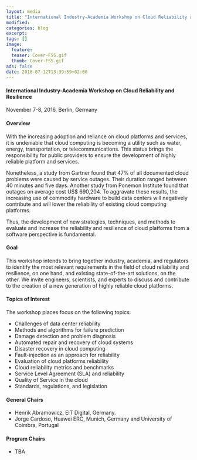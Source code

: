 ```yaml
---
layout: media
title: "International Industry-Academia Workshop on Cloud Reliability and Resilience "
modified:
categories: blog
excerpt:
tags: []
image:
  feature: 
  teaser: Cover-FSS.gif
  thumb: Cover-FSS.gif
ads: false
date: 2016-07-12T13:39:59+02:00
---
```


#### International Industry-Academia Workshop on Cloud Reliability and Resilience 

November 7-8, 2016, Berlin, Germany 

#### Overview
With the increasing adoption and reliance on cloud platforms and services, it is undeniable that cloud computing is becoming a utility such as water, energy, transportation, or telecommunications. This status brings the responsibility for public providers to ensure the development of highly reliable platform and services. 

Nonetheless, a study from Gartner found that 47% of all documented cloud problems were caused by service outages. Their duration ranged between 40 minutes and five days. Another study from Ponemon Institute found that outages on average cost US$ 690,204. To aggravate these results, the increasing use of commodity hardware to build data centers will negatively contribute and will lower the reliability of existing cloud computing platforms.

Thus, the development of new strategies, techniques, and methods to evaluate and increase the reliability and resilience of cloud platforms from a software perspective is fundamental.

#### Goal
This workshop intends to bring together industry, academia, and regulators to identify the most relevant requirements in the field of cloud reliability and resilience, on one hand, and existing state-of-the-art solutions, on the other. We invite engineers, scientists, and experts to discuss and contribute to the creation of a new generation of highly reliable cloud platforms. 

#### Topics of Interest
The workshop places focus on the following topics:

+	Challenges of data center reliability 
+	Methods and algorithms for failure prediction
+	Damage detection and problem diagnosis
+	Automated repair and recovery of cloud systems
+	Disaster recovery in cloud computing 
+	Fault-injection as an approach for reliability
+	Evaluation of cloud platforms reliability 
+	Cloud reliability metrics and benchmarks
+	Service Level Agreement (SLA) and reliability
+	Quality of Service in the cloud
+	Standards, regulations, and legislation

#### General Chairs
+ Henrik Abramowicz, EIT Digital, Germany.
+ Jorge Cardoso, Huawei ERC, Munich, Germany and University of Coimbra, Portugal

#### Program Chairs
+ TBA



